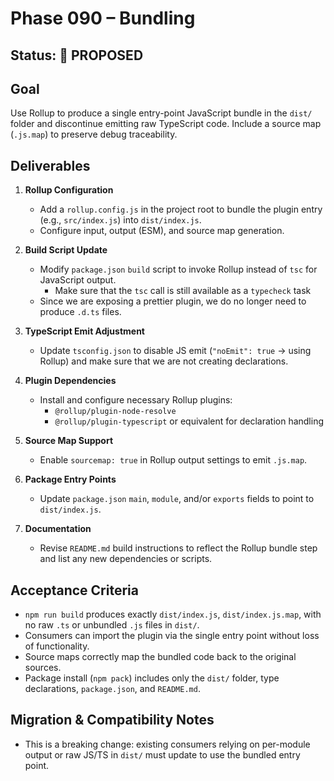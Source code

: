 # Phase 090 – Bundling

## Status: 🔄 PROPOSED

## Goal

Use Rollup to produce a single entry-point JavaScript bundle in the `dist/`
folder and discontinue emitting raw TypeScript code. Include a source map
(`.js.map`) to preserve debug traceability.

## Deliverables

1. **Rollup Configuration**
   - Add a `rollup.config.js` in the project root to bundle the plugin entry
     (e.g., `src/index.js`) into `dist/index.js`.
   - Configure input, output (ESM), and source map generation.

2. **Build Script Update**
   - Modify `package.json` `build` script to invoke Rollup instead of `tsc` for
     JavaScript output.
     - Make sure that the `tsc` call is still available as a `typecheck` task
   - Since we are exposing a prettier plugin, we do no longer need to produce
     `.d.ts` files.

3. **TypeScript Emit Adjustment**
   - Update `tsconfig.json` to disable JS emit (`"noEmit": true` → using Rollup)
     and make sure that we are not creating declarations.

4. **Plugin Dependencies**
   - Install and configure necessary Rollup plugins:
     - `@rollup/plugin-node-resolve`
     - `@rollup/plugin-typescript` or equivalent for declaration handling

5. **Source Map Support**
   - Enable `sourcemap: true` in Rollup output settings to emit `.js.map`.

6. **Package Entry Points**
   - Update `package.json` `main`, `module`, and/or `exports` fields to point to
     `dist/index.js`.

7. **Documentation**
   - Revise `README.md` build instructions to reflect the Rollup bundle step and
     list any new dependencies or scripts.

## Acceptance Criteria

- `npm run build` produces exactly `dist/index.js`, `dist/index.js.map`, with no
  raw `.ts` or unbundled `.js` files in `dist/`.
- Consumers can import the plugin via the single entry point without loss of
  functionality.
- Source maps correctly map the bundled code back to the original sources.
- Package install (`npm pack`) includes only the `dist/` folder, type
  declarations, `package.json`, and `README.md`.

## Migration & Compatibility Notes

- This is a breaking change: existing consumers relying on per-module output or
  raw JS/TS in `dist/` must update to use the bundled entry point.
